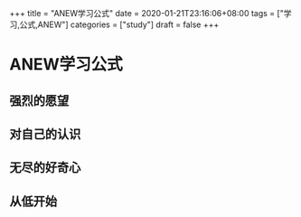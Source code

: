 +++
title = "ANEW学习公式"
date = 2020-01-21T23:16:06+08:00
tags = ["学习,公式,ANEW"]
categories = ["study"]
draft = false
+++

# ANEW学习公式

## 强烈的愿望
## 对自己的认识
## 无尽的好奇心
## 从低开始